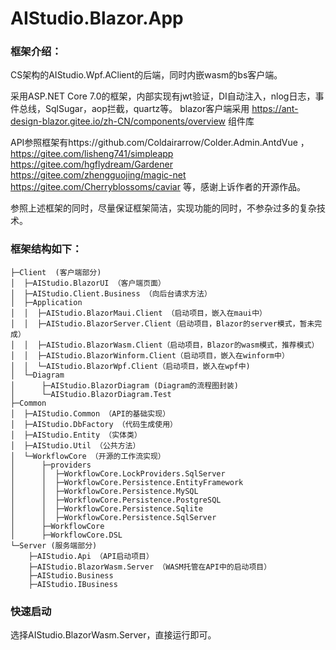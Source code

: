 # AIStudio.Blazor.App

### 框架介绍：
CS架构的AIStudio.Wpf.AClient的后端，同时内嵌wasm的bs客户端。

采用ASP.NET Core 7.0的框架，内部实现有jwt验证，DI自动注入，nlog日志，事件总线，SqlSugar，aop拦截，quartz等。
blazor客户端采用 https://ant-design-blazor.gitee.io/zh-CN/components/overview 组件库

API参照框架有https://github.com/Coldairarrow/Colder.Admin.AntdVue ，https://gitee.com/lisheng741/simpleapp https://gitee.com/hgflydream/Gardener https://gitee.com/zhengguojing/magic-net https://gitee.com/Cherryblossoms/caviar 等，感谢上诉作者的开源作品。

参照上述框架的同时，尽量保证框架简洁，实现功能的同时，不参杂过多的复杂技术。

### 框架结构如下：
```
├─Client  (客户端部分)
│  ├─AIStudio.BlazorUI （客户端页面）
│  ├─AIStudio.Client.Business （向后台请求方法）
│  ├─Application
│  │  ├─AIStudio.BlazorMaui.Client （启动项目，嵌入在maui中）
│  │  ├─AIStudio.BlazorServer.Client（启动项目，Blazor的server模式，暂未完成）
│  │  ├─AIStudio.BlazorWasm.Client（启动项目，Blazor的wasm模式，推荐模式）
│  │  ├─AIStudio.BlazorWinform.Client（启动项目，嵌入在winform中）
│  │  └─AIStudio.BlazorWpf.Client（启动项目，嵌入在wpf中)
│  └─Diagram
│      ├─AIStudio.BlazorDiagram (Diagram的流程图封装)
│      └─AIStudio.BlazorDiagram.Test
├─Common
│  ├─AIStudio.Common （API的基础实现）
│  ├─AIStudio.DbFactory （代码生成使用）
│  ├─AIStudio.Entity （实体类）
│  ├─AIStudio.Util （公共方法）
│  └─WorkflowCore （开源的工作流实现）
│      ├─providers
│      │  ├─WorkflowCore.LockProviders.SqlServer
│      │  ├─WorkflowCore.Persistence.EntityFramework
│      │  ├─WorkflowCore.Persistence.MySQL
│      │  ├─WorkflowCore.Persistence.PostgreSQL
│      │  ├─WorkflowCore.Persistence.Sqlite
│      │  ├─WorkflowCore.Persistence.SqlServer
│      ├─WorkflowCore
│      ├─WorkflowCore.DSL
└─Server (服务端部分)
    ├─AIStudio.Api （API启动项目）
    ├─AIStudio.BlazorWasm.Server （WASM托管在API中的启动项目）
    ├─AIStudio.Business 
    ├─AIStudio.IBusiness
```

### 快速启动
选择AIStudio.BlazorWasm.Server，直接运行即可。



